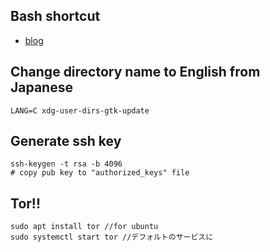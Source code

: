 ## Bash shortcut
- [blog](https://blog.ssdnodes.com/blog/cheatsheet-bash-shortcuts/)
## Change directory name to English from Japanese
 ```
 LANG=C xdg-user-dirs-gtk-update
 ```

## Generate ssh key
```
ssh-keygen -t rsa -b 4096
# copy pub key to "authorized_keys" file
```
## Tor!!
```
sudo apt install tor //for ubuntu
sudo systemctl start tor //デフォルトのサービスに
```
